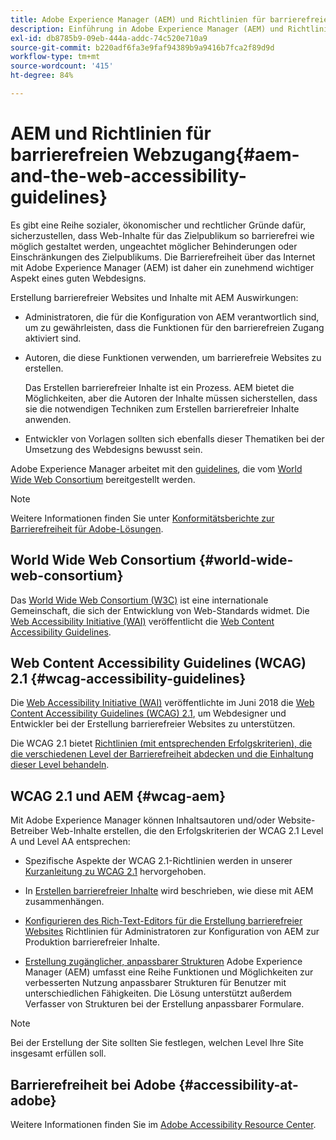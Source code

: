 ```yaml
---
title: Adobe Experience Manager (AEM) und Richtlinien für barrierefreien Web-Zugang
description: Einführung in Adobe Experience Manager (AEM) und Richtlinien für barrierefreien Web-Zugang
exl-id: db8785b9-09eb-444a-addc-74c520e710a9
source-git-commit: b220adf6fa3e9faf94389b9a9416b7fca2f89d9d
workflow-type: tm+mt
source-wordcount: '415'
ht-degree: 84%

---
```


# AEM und Richtlinien für barrierefreien Webzugang{#aem-and-the-web-accessibility-guidelines}

Es gibt eine Reihe sozialer, ökonomischer und rechtlicher Gründe dafür, sicherzustellen, dass Web-Inhalte für das Zielpublikum so barrierefrei wie möglich gestaltet werden, ungeachtet möglicher Behinderungen oder Einschränkungen des Zielpublikums. Die Barrierefreiheit über das Internet mit Adobe Experience Manager (AEM) ist daher ein zunehmend wichtiger Aspekt eines guten Webdesigns.

Erstellung barrierefreier Websites und Inhalte mit AEM Auswirkungen:

* Administratoren, die für die Konfiguration von AEM verantwortlich sind, um zu gewährleisten, dass die Funktionen für den barrierefreien Zugang aktiviert sind.

* Autoren, die diese Funktionen verwenden, um barrierefreie Websites zu erstellen.

   Das Erstellen barrierefreier Inhalte ist ein Prozess. AEM bietet die Möglichkeiten, aber die Autoren der Inhalte müssen sicherstellen, dass sie die notwendigen Techniken zum Erstellen barrierefreier Inhalte anwenden.

* Entwickler von Vorlagen sollten sich ebenfalls dieser Thematiken bei der Umsetzung des Webdesigns bewusst sein.

Adobe Experience Manager arbeitet mit den [guidelines](#wcag-accessibility-guidelines), die vom [World Wide Web Consortium](#world-wide-web-consortium) bereitgestellt werden.

>[!NOTE]
>
>Weitere Informationen finden Sie unter [Konformitätsberichte zur Barrierefreiheit für Adobe-Lösungen](https://www.adobe.com/accessibility/compliance.html).

## World Wide Web Consortium {#world-wide-web-consortium}

Das [World Wide Web Consortium (W3C)](https://www.w3.org/) ist eine internationale Gemeinschaft, die sich der Entwicklung von Web-Standards widmet. Die [Web Accessibility Initiative (WAI)](https://www.w3.org/WAI/) veröffentlicht die [Web Content Accessibility Guidelines](#wcag-accessibility-guidelines).

## Web Content Accessibility Guidelines (WCAG) 2.1 {#wcag-accessibility-guidelines}

Die [Web Accessibility Initiative (WAI)](https://www.w3.org/WAI/) veröffentlichte im Juni 2018 die [Web Content Accessibility Guidelines (WCAG) 2.1](https://www.w3.org/TR/WCAG/), um Webdesigner und Entwickler bei der Erstellung barrierefreier Websites zu unterstützen.

Die WCAG 2.1 bietet [Richtlinien (mit entsprechenden Erfolgskriterien), die die verschiedenen Level der Barrierefreiheit abdecken und die Einhaltung dieser Level behandeln](https://www.w3.org/TR/WCAG/#conformance).

## WCAG 2.1 und AEM {#wcag-aem}

Mit Adobe Experience Manager können Inhaltsautoren und/oder Website-Betreiber Web-Inhalte erstellen, die den Erfolgskriterien der WCAG 2.1 Level A und Level AA entsprechen:

* Spezifische Aspekte der WCAG 2.1-Richtlinien werden in unserer [Kurzanleitung zu WCAG 2.1](/help/managing/qg-wcag.md) hervorgehoben.

* In [Erstellen barrierefreier Inhalte](/help/sites-authoring/creating-accessible-content.md) wird beschrieben, wie diese mit AEM zusammenhängen.

* [Konfigurieren des Rich-Text-Editors für die Erstellung barrierefreier Websites](/help/sites-administering/rte-accessible-content.md) Richtlinien für Administratoren zur Konfiguration von AEM zur Produktion barrierefreier Inhalte.

* [Erstellung zugänglicher, anpassbarer Strukturen](/help/forms/using/creating-accessible-adaptive-forms.md) Adobe Experience Manager (AEM) umfasst eine Reihe Funktionen und Möglichkeiten zur verbesserten Nutzung anpassbarer Strukturen für Benutzer mit unterschiedlichen Fähigkeiten. Die Lösung unterstützt außerdem Verfasser von Strukturen bei der Erstellung anpassbarer Formulare.

>[!NOTE]
>
>Bei der Erstellung der Site sollten Sie festlegen, welchen Level Ihre Site insgesamt erfüllen soll.

## Barrierefreiheit bei Adobe         {#accessibility-at-adobe}

Weitere Informationen finden Sie im [Adobe Accessibility Resource Center](https://www.adobe.com/accessibility/).

